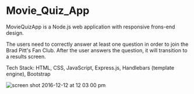 # Movie_Quiz_App

MovieQuizApp is a Node.js web application with responsive frons-end design. 

The users need to correctly answer at least one question in order to join the Brad Pitt's Fan Club.
After the user answers the question, it will transition to a results screen. 

Tech Stack: HTML, CSS, JavaScript, Express.js, Handlebars (template engine), Bootstrap


![screen shot 2016-12-12 at 12 03 00 pm](https://cloud.githubusercontent.com/assets/17756792/21108544/7e174136-c063-11e6-8ba9-19f616acdb6b.png)

